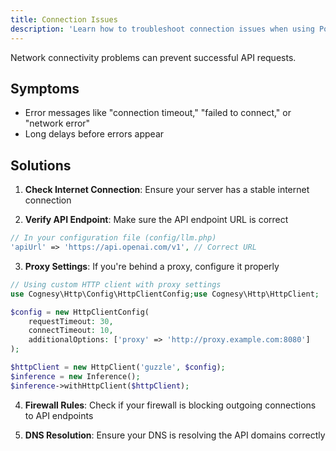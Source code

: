 ```yaml
---
title: Connection Issues
description: 'Learn how to troubleshoot connection issues when using Polyglot.'
---
```


Network connectivity problems can prevent successful API requests.

## Symptoms

- Error messages like "connection timeout," "failed to connect," or "network error"
- Long delays before errors appear

## Solutions

1. **Check Internet Connection**: Ensure your server has a stable internet connection

2. **Verify API Endpoint**: Make sure the API endpoint URL is correct
```php
// In your configuration file (config/llm.php)
'apiUrl' => 'https://api.openai.com/v1', // Correct URL
```

3. **Proxy Settings**: If you're behind a proxy, configure it properly

```php
// Using custom HTTP client with proxy settings
use Cognesy\Http\Config\HttpClientConfig;use Cognesy\Http\HttpClient;

$config = new HttpClientConfig(
    requestTimeout: 30,
    connectTimeout: 10,
    additionalOptions: ['proxy' => 'http://proxy.example.com:8080']
);

$httpClient = new HttpClient('guzzle', $config);
$inference = new Inference();
$inference->withHttpClient($httpClient);
```

4. **Firewall Rules**: Check if your firewall is blocking outgoing connections to API endpoints

5. **DNS Resolution**: Ensure your DNS is resolving the API domains correctly
